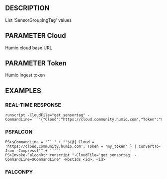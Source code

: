 ## DESCRIPTION
List 'SensorGroupingTag' values

## PARAMETER Cloud
Humio cloud base URL

## PARAMETER Token
Humio ingest token

## EXAMPLES

### REAL-TIME RESPONSE
```
runscript -CloudFile="get_sensortag" -CommandLine=```'{"Cloud":"https://cloud.community.humio.com","Token":"my_token"}'```
```
### PSFALCON
```
PS>$CommandLine = '```' + "'$(@{ Cloud = 'https://cloud.community.humio.com'; Token = 'my_token' } | ConvertTo-Json -Compress)'" + '```'
PS>Invoke-FalconRtr runscript "-CloudFile='get_sensortag' -CommandLine=$CommandLine" -HostIds <id>, <id>
```
### FALCONPY
